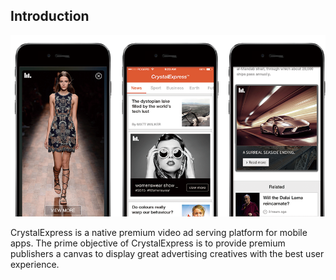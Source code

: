 ## Introduction
![Overview](images/overview.png)

CrystalExpress is a native premium video ad serving platform for mobile apps. The prime objective of CrystalExpress is to provide premium publishers a canvas to display great advertising creatives with the best user experience.
